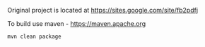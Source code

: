 Original project is located at https://sites.google.com/site/fb2pdfj

To build use maven - https://maven.apache.org

```
mvn clean package
```
